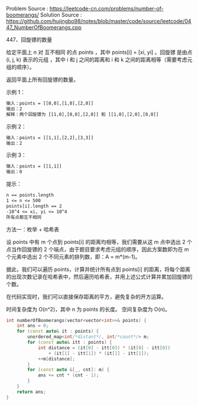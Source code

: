 <!--
 * @Author : Hu Jingbo
 * @Date   : 2021-09-13
-->

Problem Source : <https://leetcode-cn.com/problems/number-of-boomerangs/>
Solution Source : <https://github.com/hujingbo98/notes/blob/master/code/source/leetcode/0447_NumberOfBoomerangs.cpp>

447、回旋镖的数量

给定平面上 n 对 互不相同 的点 points ，其中 points[i] = [xi, yi] 。回旋镖 是由点 (i, j, k) 表示的元组 ，其中 i 和 j 之间的距离和 i 和 k 之间的距离相等（需要考虑元组的顺序）。

返回平面上所有回旋镖的数量。

示例 1：

```txt
输入：points = [[0,0],[1,0],[2,0]]
输出：2
解释：两个回旋镖为 [[1,0],[0,0],[2,0]] 和 [[1,0],[2,0],[0,0]]
```

示例 2：

```txt
输入：points = [[1,1],[2,2],[3,3]]
输出：2
```

示例 3：

```txt
输入：points = [[1,1]]
输出：0
```

提示：

```txt
n == points.length
1 <= n <= 500
points[i].length == 2
-10^4 <= xi, yi <= 10^4
所有点都互不相同
```

方法一：枚举 + 哈希表

设 points 中有 m 个点到 points[i] 的距离均相等，我们需要从这 m 点中选出 2 个点当作回旋镖的 2 个端点，由于题目要求考虑元组的顺序，因此方案数即为在 m 个元素中选出 2 个不同元素的排列数，即：A = m*(m-1)。

据此，我们可以遍历 points，计算并统计所有点到 points[i] 的距离，将每个距离的出现次数记录在哈希表中，然后遍历哈希表，并用上述公式计算并累加回旋镖的个数。

在代码实现时，我们可以直接保存距离的平方，避免复杂的开方运算。

时间复杂度为 O(n^2)，其中 n 为 points 的长度。
空间复杂度为 O(n)。

```c++
int numberOfBoomerangs(vector<vector<int>>& points) {
    int ans = 0;
    for (const auto& it : points) {
        unordered_map<int/*distant*/, int/*count*/> m;
        for (const auto& itt : points) {
            int distance = (it[0] - itt[0]) * (it[0] - itt[0])
                + (it[1] - itt[1]) * (it[1] - itt[1]);
            ++m[distance];
        }
        for (const auto &[_, cnt]: m) {
            ans += cnt * (cnt - 1);
        }
    }
    return ans;
}
```
